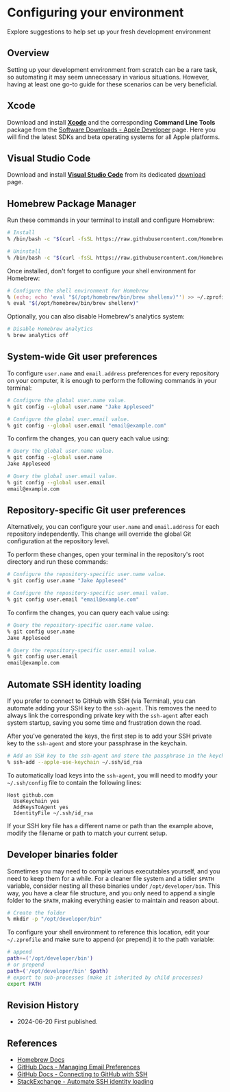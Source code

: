 # Configuring your environment

Explore suggestions to help set up your fresh development environment


## Overview

Setting up your development environment from scratch can be a rare task, so
automating it may seem unnecessary in various situations. However, having at
least one go-to guide for these scenarios can be very beneficial.


## Xcode

Download and install [**Xcode**](https://developer.apple.com/xcode/) and the
corresponding **Command Line Tools** package from the [Software Downloads -
Apple Developer](https://developer.apple.com/download/all/) page. Here you will find
the latest SDKs and beta operating systems for all Apple platforms.


## Visual Studio Code

Download and install [**Visual Studio Code**](https://code.visualstudio.com)
from its dedicated [download](https://code.visualstudio.com/download) page.


## Homebrew Package Manager

Run these commands in your terminal to install and configure Homebrew:

```zsh
# Install
% /bin/bash -c "$(curl -fsSL https://raw.githubusercontent.com/Homebrew/install/HEAD/install.sh)"

# Uninstall
% /bin/bash -c "$(curl -fsSL https://raw.githubusercontent.com/Homebrew/install/HEAD/uninstall.sh)"
```

Once installed, don't forget to configure your shell environment for Homebrew:

```zsh
# Configure the shell environment for Homebrew
% (echo; echo 'eval "$(/opt/homebrew/bin/brew shellenv)"') >> ~/.zprofile
% eval "$(/opt/homebrew/bin/brew shellenv)"
```

Optionally, you can also disable Homebrew's analytics system:

```zsh
# Disable Homebrew analytics
% brew analytics off
```


## System-wide Git user preferences

To configure `user.name` and `email.address` preferences for every repository
on your computer, it is enough to perform the following commands in your terminal:

```zsh
# Configure the global user.name value.
% git config --global user.name "Jake Appleseed"

# Configure the global user.email value.
% git config --global user.email "email@example.com"
```

To confirm the changes, you can query each value using:

```zsh
# Query the global user.name value.
% git config --global user.name
Jake Appleseed

# Query the global user.email value.
% git config --global user.email
email@example.com
```

## Repository-specific Git user preferences

Alternatively, you can configure your `user.name` and `email.address` for each
repository independently. This change will override the global Git configuration
at the repository level.

To perform these changes, open your terminal in the repository's root directory
and run these commands:

```zsh
# Configure the repository-specific user.name value.
% git config user.name "Jake Appleseed"

# Configure the repository-specific user.email value.
% git config user.email "email@example.com"
```

To confirm the changes, you can query each value using:

```zsh
# Query the repository-specific user.name value.
% git config user.name
Jake Appleseed

# Query the repository-specific user.email value.
% git config user.email
email@example.com
```

## Automate SSH identity loading

If you prefer to connect to GitHub with SSH (via Terminal), you can automate
adding your SSH key to the `ssh-agent`. This removes the need to always link
the corresponding private key with the `ssh-agent` after each system startup,
saving you some time and frustration down the road.

After you've generated the keys, the first step is to add your SSH private key
to the `ssh-agent` and store your passphrase in the keychain.

```zsh
# Add an SSH key to the ssh-agent and store the passphrase in the keychain.
% ssh-add --apple-use-keychain ~/.ssh/id_rsa
```

To automatically load keys into the `ssh-agent`, you will need to modify your
`~/.ssh/config` file to contain the following lines:

```text
Host github.com
  UseKeychain yes
  AddKeysToAgent yes
  IdentityFile ~/.ssh/id_rsa
```
If your SSH key file has a different name or path than the example above,
modify the filename or path to match your current setup.

## Developer binaries folder

Sometimes you may need to compile various executables yourself, and you need to
keep them for a while. For a cleaner file system and a tidier `$PATH` variable,
consider nesting all these binaries under `/opt/developer/bin`. This way, you
have a clear file structure, and you only need to append a single folder to the
`$PATH`, making everything easier to maintain and reason about.

```zsh
# Create the folder
% mkdir -p "/opt/developer/bin"
```

To configure your shell environment to reference this location, edit your
`~/.zprofile` and make sure to append (or prepend) it to the path variable:

```zsh
# append
path+=('/opt/developer/bin')
# or prepend
path=('/opt/developer/bin' $path)
# export to sub-processes (make it inherited by child processes)
export PATH
```

## Revision History
* 2024-06-20 First published.

## References

* [Homebrew Docs](https://docs.brew.sh/Installation)
* [GitHub Docs - Managing Email Preferences](https://docs.github.com/en/account-and-profile/setting-up-and-managing-your-personal-account-on-github/managing-email-preferences/setting-your-commit-email-address)
* [GitHub Docs - Connecting to GitHub with SSH](https://docs.github.com/en/enterprise-cloud@latest/authentication/connecting-to-github-with-ssh/generating-a-new-ssh-key-and-adding-it-to-the-ssh-agent)
* [StackExchange - Automate SSH identity loading](https://apple.stackexchange.com/questions/48502/how-can-i-permanently-add-my-ssh-private-key-to-keychain-so-it-is-automatically)


<!-- Copyright (c) 2024 Beilmo Global Network SRL. All Rights Reserved. -->
